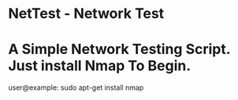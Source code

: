 # NetTest - Network Test
# A Simple Network Testing Script. Just install Nmap To Begin. 
user@example: sudo apt-get install nmap